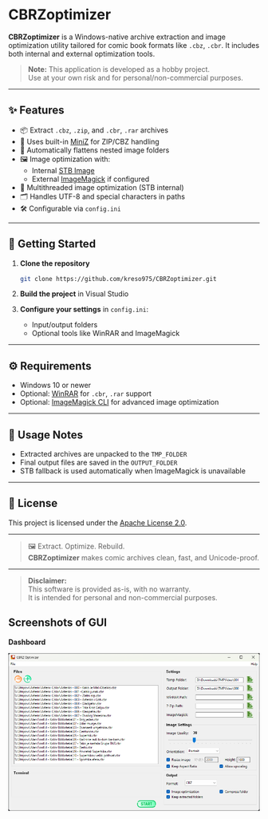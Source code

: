 # CBRZoptimizer

**CBRZoptimizer** is a Windows-native archive extraction and image optimization utility tailored for comic book formats like `.cbz`, `.cbr`. It includes both internal and external optimization tools.

> **Note:** This application is developed as a hobby project.  
> Use at your own risk and for personal/non-commercial purposes.

---

## ✨ Features

- 📦 Extract `.cbz`, `.zip`, and `.cbr`, `.rar` archives
- 🧰 Uses built-in [MiniZ](https://github.com/richgel999/miniz) for ZIP/CBZ handling
- 📂 Automatically flattens nested image folders
- 🖼️ Image optimization with:
  - Internal [STB Image](https://github.com/nothings/stb)
  - External [ImageMagick](https://imagemagick.org/) if configured
- 🧵 Multithreaded image optimization (STB internal)
- 🗂️ Handles UTF-8 and special characters in paths
- 🛠️ Configurable via `config.ini`

---

## 🚀 Getting Started

1. **Clone the repository**

   ```bash
   git clone https://github.com/kreso975/CBRZoptimizer.git
   ```
2. **Build the project** in Visual Studio

3. **Configure your settings** in `config.ini`:

   - Input/output folders
   - Optional tools like WinRAR and ImageMagick

---

## ⚙️ Requirements

- Windows 10 or newer
- Optional: [WinRAR](https://www.win-rar.com/) for `.cbr`, `.rar` support
- Optional: [ImageMagick CLI](https://imagemagick.org/script/download.php) for advanced image optimization

---

## 🧪 Usage Notes

- Extracted archives are unpacked to the `TMP_FOLDER`
- Final output files are saved in the `OUTPUT_FOLDER`
- STB fallback is used automatically when ImageMagick is unavailable

---

## 🧾 License

This project is licensed under the [Apache License 2.0](LICENSE).

---

> 🖼️ Extract. Optimize. Rebuild.  
> **CBRZoptimizer** makes comic archives clean, fast, and Unicode-proof.

---

> **Disclaimer:**  
> This software is provided as-is, with no warranty.  
> It is intended for personal and non-commercial purposes.

## Screenshots of GUI  
  
**Dashboard**  
  
<div style="display: flex; justify-content: center;"> <img src="img/CBRYoptimizer.png" alt="CBR & CBZ Optimizer" title="CBR & CBZ Optimizer" style="width: 100%;"> </div>
